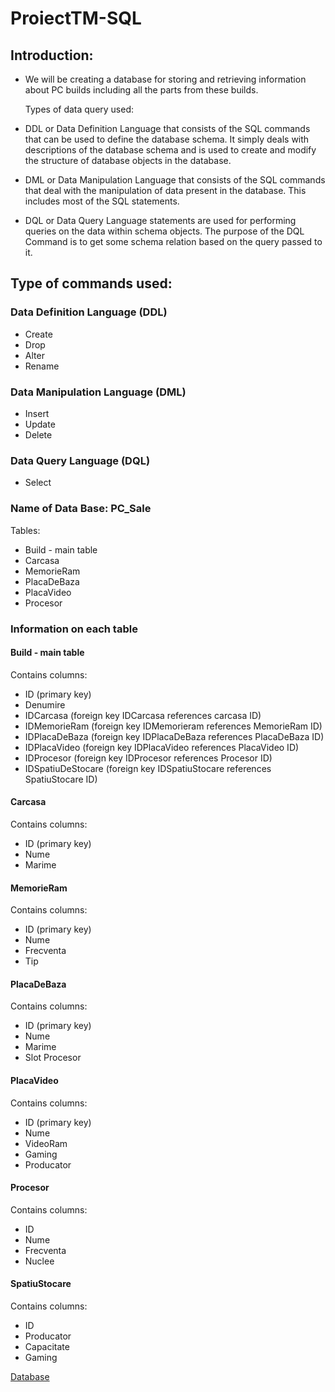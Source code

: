 # ProiectTM-SQL

## Introduction:
- We will be creating a database for storing and retrieving information about PC builds including all the parts from these builds.

  Types of data query used:
- DDL or Data Definition Language that consists of the SQL commands that can be used to define the database schema. It simply deals with descriptions of the database schema and is used to create and modify the structure of database objects in the database.
- DML or Data Manipulation Language that consists of the SQL commands that deal with the manipulation of data present in the database. This includes most of the SQL statements.
- DQL or Data Query Language statements are used for performing queries on the data within schema objects. The purpose of the DQL Command is to get some schema relation based on the query passed to it.

## Type of commands used:
### Data Definition Language (DDL)
- Create
- Drop
- Alter
- Rename

### Data Manipulation Language (DML)
- Insert
- Update
- Delete

### Data Query Language (DQL)
- Select

### Name of Data Base: PC_Sale

  Tables:
  
- Build - main table
- Carcasa
- MemorieRam
- PlacaDeBaza
- PlacaVideo
- Procesor

 ### Information on each table
#### Build - main table
Contains columns:
- ID (primary key)
- Denumire
- IDCarcasa (foreign key IDCarcasa references carcasa ID)
- IDMemorieRam (foreign key IDMemorieram references MemorieRam ID)
- IDPlacaDeBaza (foreign key IDPlacaDeBaza references PlacaDeBaza ID)
- IDPlacaVideo (foreign key IDPlacaVideo references PlacaVideo ID)
- IDProcesor (foreign key IDProcesor references Procesor ID)
- IDSpatiuDeStocare (foreign key IDSpatiuStocare references SpatiuStocare ID)

#### Carcasa
Contains columns:
- ID (primary key)
- Nume
- Marime

#### MemorieRam
Contains columns:
- ID (primary key)
- Nume
- Frecventa
- Tip

#### PlacaDeBaza
Contains columns:
- ID (primary key)
- Nume
- Marime
- Slot Procesor

#### PlacaVideo
Contains columns:
- ID (primary key)
- Nume
- VideoRam
- Gaming
- Producator

#### Procesor
Contains columns:
- ID
- Nume
- Frecventa
- Nuclee

#### SpatiuStocare
Contains columns:
- ID
- Producator
- Capacitate
- Gaming



[Database](https://demo.guru99.com/V4/index.php)

